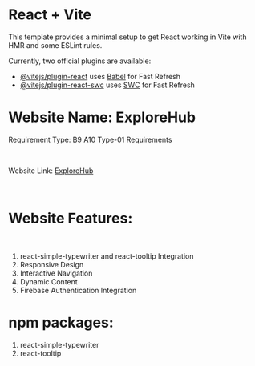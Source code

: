 # React + Vite

This template provides a minimal setup to get React working in Vite with HMR and some ESLint rules.

Currently, two official plugins are available:

- [@vitejs/plugin-react](https://github.com/vitejs/vite-plugin-react/blob/main/packages/plugin-react/README.md) uses [Babel](https://babeljs.io/) for Fast Refresh
- [@vitejs/plugin-react-swc](https://github.com/vitejs/vite-plugin-react-swc) uses [SWC](https://swc.rs/) for Fast Refresh

<h1>Website Name: ExploreHub</h1>
<p>Requirement Type: B9 A10 Type-01 Requirements</p>

</br>

Website Link: <a href="https://tourism-management-eecf8.web.app/" target="_blank">ExploreHub</a>

</br>

<h1>Website Features:</h1>

</br>

<ol>
  <li>react-simple-typewriter and react-tooltip Integration</li>
  <li>Responsive Design</li>
  <li>Interactive Navigation</li>
  <li>Dynamic Content</li>
  <li>Firebase Authentication Integration</li>

</ol>


<h1>npm packages:</h1>
<ol>
  <li>react-simple-typewriter</li>
  <li>react-tooltip</li>
</ol>



